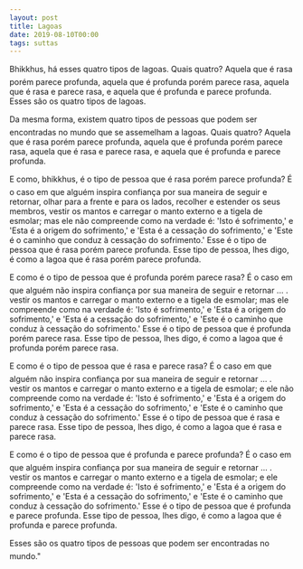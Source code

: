 ```yaml
---
layout: post
title: Lagoas
date: 2019-08-10T00:00
tags: suttas
---
```

Bhikkhus, há esses quatro tipos de lagoas. Quais quatro? Aquela que é rasa porém parece profunda, aquela que é profunda porém parece rasa, aquela que é rasa e parece rasa, e aquela que é profunda e parece profunda. Esses são os quatro tipos de lagoas.

Da mesma forma, existem quatro tipos de pessoas que podem ser encontradas no mundo que se assemelham a lagoas. Quais quatro? Aquela que é rasa porém parece profunda, aquela que é profunda porém parece rasa, aquela que é rasa e parece rasa, e aquela que é profunda e parece profunda.

E como, bhikkhus, é o tipo de pessoa que é rasa porém parece profunda? É o caso em que alguém inspira confiança por sua maneira de seguir e retornar, olhar para a frente e para os lados, recolher e estender os seus membros, vestir os mantos e carregar o manto externo e a tigela de esmolar; mas ele não compreende como na verdade é: 'Isto é sofrimento,' e 'Esta é a origem do sofrimento,' e 'Esta é a cessação do sofrimento,' e 'Este é o caminho que conduz à cessação do sofrimento.' Esse é o tipo de pessoa que é rasa porém parece profunda. Esse tipo de pessoa, lhes digo, é como a lagoa que é rasa porém parece profunda.

E como é o tipo de pessoa que é profunda porém parece rasa? É o caso em que alguém não inspira confiança por sua maneira de seguir e retornar ... . vestir os mantos e carregar o manto externo e a tigela de esmolar; mas ele compreende como na verdade é: 'Isto é sofrimento,' e 'Esta é a origem do sofrimento,' e 'Esta é a cessação do sofrimento,' e 'Este é o caminho que conduz à cessação do sofrimento.' Esse é o tipo de pessoa que é profunda porém parece rasa. Esse tipo de pessoa, lhes digo, é como a lagoa que é profunda porém parece rasa.

E como é o tipo de pessoa que é rasa e parece rasa? É o caso em que alguém não inspira confiança por sua maneira de seguir e retornar ... . vestir os mantos e carregar o manto externo e a tigela de esmolar; e ele não compreende como na verdade é: 'Isto é sofrimento,' e 'Esta é a origem do sofrimento,' e 'Esta é a cessação do sofrimento,' e 'Este é o caminho que conduz à cessação do sofrimento.' Esse é o tipo de pessoa que é rasa e parece rasa. Esse tipo de pessoa, lhes digo, é como a lagoa que é rasa e parece rasa.

E como é o tipo de pessoa que é profunda e parece profunda? É o caso em que alguém inspira confiança por sua maneira de seguir e retornar ... . vestir os mantos e carregar o manto externo e a tigela de esmolar; e ele compreende como na verdade é: 'Isto é sofrimento,' e 'Esta é a origem do sofrimento,' e 'Esta é a cessação do sofrimento,' e 'Este é o caminho que conduz à cessação do sofrimento.' Esse é o tipo de pessoa que é profunda e parece profunda. Esse tipo de pessoa, lhes digo, é como a lagoa que é profunda e parece profunda.

Esses são os quatro tipos de pessoas que podem ser encontradas no mundo."

